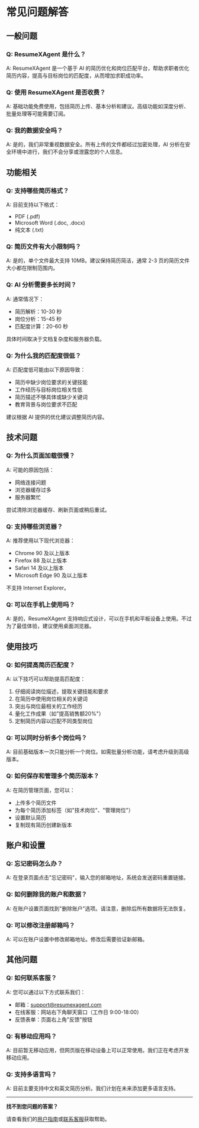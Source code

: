 # 常见问题解答

## 一般问题

### Q: ResumeXAgent 是什么？

A: ResumeXAgent 是一个基于 AI 的简历优化和岗位匹配平台，帮助求职者优化简历内容，提高与目标岗位的匹配度，从而增加求职成功率。

### Q: 使用 ResumeXAgent 是否收费？

A: 基础功能免费使用，包括简历上传、基本分析和建议。高级功能如深度分析、批量处理等可能需要订阅。

### Q: 我的数据安全吗？

A: 是的，我们非常重视数据安全。所有上传的文件都经过加密处理，AI 分析在安全环境中进行，我们不会分享或泄露您的个人信息。

## 功能相关

### Q: 支持哪些简历格式？

A: 目前支持以下格式：

- PDF (.pdf)
- Microsoft Word (.doc, .docx)
- 纯文本 (.txt)

### Q: 简历文件有大小限制吗？

A: 是的，单个文件最大支持 10MB。建议保持简历简洁，通常 2-3 页的简历文件大小都在限制范围内。

### Q: AI 分析需要多长时间？

A: 通常情况下：

- 简历解析：10-30 秒
- 岗位分析：15-45 秒
- 匹配度计算：20-60 秒

具体时间取决于文档复杂度和服务器负载。

### Q: 为什么我的匹配度很低？

A: 匹配度低可能由以下原因导致：

- 简历中缺少岗位要求的关键技能
- 工作经历与目标岗位相关性低
- 简历描述不够具体或缺少关键词
- 教育背景与岗位要求不匹配

建议根据 AI 提供的优化建议调整简历内容。

## 技术问题

### Q: 为什么页面加载很慢？

A: 可能的原因包括：

- 网络连接问题
- 浏览器缓存过多
- 服务器繁忙

尝试清除浏览器缓存、刷新页面或稍后重试。

### Q: 支持哪些浏览器？

A: 推荐使用以下现代浏览器：

- Chrome 90 及以上版本
- Firefox 88 及以上版本
- Safari 14 及以上版本
- Microsoft Edge 90 及以上版本

不支持 Internet Explorer。

### Q: 可以在手机上使用吗？

A: 是的，ResumeXAgent 支持响应式设计，可以在手机和平板设备上使用。不过为了最佳体验，建议使用桌面浏览器。

## 使用技巧

### Q: 如何提高简历匹配度？

A: 以下技巧可以帮助提高匹配度：

1. 仔细阅读岗位描述，提取关键技能和要求
2. 在简历中使用岗位相关的关键词
3. 突出与岗位最相关的工作经历
4. 量化工作成果（如"提高销售额20%"）
5. 定制简历内容以匹配不同类型岗位

### Q: 可以同时分析多个岗位吗？

A: 目前基础版本一次只能分析一个岗位。如需批量分析功能，请考虑升级到高级版本。

### Q: 如何保存和管理多个简历版本？

A: 在简历管理页面，您可以：

- 上传多个简历文件
- 为每个简历添加标签（如"技术岗位"、"管理岗位"）
- 设置默认简历
- 复制现有简历创建新版本

## 账户和设置

### Q: 忘记密码怎么办？

A: 在登录页面点击"忘记密码"，输入您的邮箱地址，系统会发送密码重置链接。

### Q: 如何删除我的账户和数据？

A: 在账户设置页面找到"删除账户"选项。请注意，删除后所有数据将无法恢复。

### Q: 可以修改注册邮箱吗？

A: 可以在账户设置中修改邮箱地址。修改后需要验证新邮箱。

## 其他问题

### Q: 如何联系客服？

A: 您可以通过以下方式联系我们：

- 邮箱：support@resumexagent.com
- 在线客服：网站右下角聊天窗口（工作日 9:00-18:00）
- 反馈表单：页面右上角"反馈"按钮

### Q: 有移动应用吗？

A: 目前暂无移动应用，但网页版在移动设备上可以正常使用。我们正在考虑开发移动应用。

### Q: 支持多语言吗？

A: 目前主要支持中文和英文简历分析。我们计划在未来添加更多语言支持。

---

**找不到您问题的答案？**

请查看我们的[用户指南](./user-guide.md)或[联系客服](#q-如何联系客服)获取帮助。

